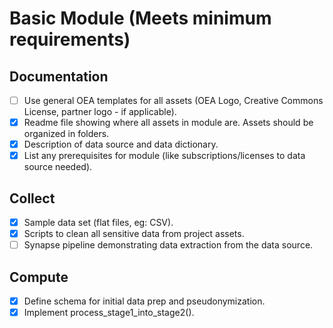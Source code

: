 # Basic Module (Meets minimum requirements)

## Documentation
- [ ] Use general OEA templates for all assets (OEA Logo, Creative Commons License, partner logo - if applicable).
- [x] Readme file showing where all assets in module are. Assets should be organized in folders.
- [x] Description of data source and data dictionary.
- [x] List any prerequisites for module (like subscriptions/licenses to data source needed).

## Collect
- [x] Sample data set (flat files, eg: CSV).
- [x] Scripts to clean all sensitive data from project assets.
- [ ] Synapse pipeline demonstrating data extraction from the data source.

## Compute
- [x] Define schema for initial data prep and pseudonymization.
- [x] Implement process_stage1_into_stage2().
